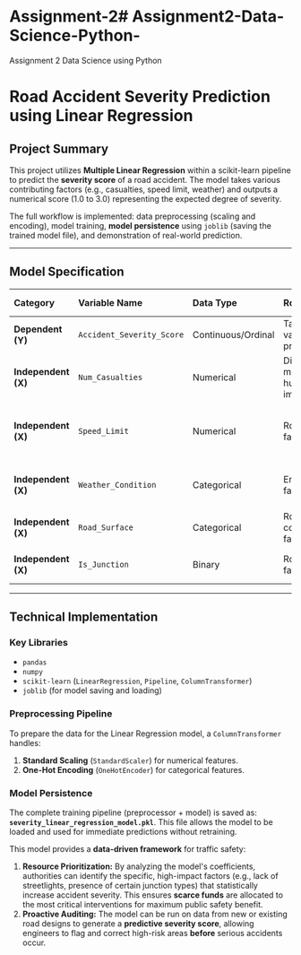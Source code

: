 # Assignment-2# Assignment2-Data-Science-Python-
Assignment 2 Data Science using Python
#  Road Accident Severity Prediction using Linear Regression

##  Project Summary
This project utilizes **Multiple Linear Regression** within a scikit-learn pipeline to predict the **severity score** of a road accident. The model takes various contributing factors (e.g., casualties, speed limit, weather) and outputs a numerical score (1.0 to 3.0) representing the expected degree of severity.

The full workflow is implemented: data preprocessing (scaling and encoding), model training, **model persistence** using `joblib` (saving the trained model file), and demonstration of real-world prediction.

---

## Model Specification

| Category | Variable Name | Data Type | Role in Model | Example Interpretation |
| :--- | :--- | :--- | :--- | :--- |
| **Dependent (Y)** | `Accident_Severity_Score` | Continuous/Ordinal | Target variable to predict. | 1.0 = Minor, 3.0 = Fatal |
| **Independent (X)** | `Num_Casualties` | Numerical | Direct measure of human impact. | Higher value typically increases severity. |
| **Independent (X)** | `Speed_Limit` | Numerical | Road design factor. | Higher speed limits often correlate with higher severity. |
| **Independent (X)** | `Weather_Condition` | Categorical | Environmental factor. | E.g., 'Rain', 'Snow', 'Clear' (encoded). |
| **Independent (X)** | `Road_Surface` | Categorical | Road condition factor. | E.g., 'Dry', 'Wet', 'Ice' (encoded). |
| **Independent (X)** | `Is_Junction` | Binary | Road feature factor. | 1 if at a junction, 0 otherwise. |

---

## Technical Implementation

### Key Libraries
* `pandas`
* `numpy`
* `scikit-learn` (`LinearRegression`, `Pipeline`, `ColumnTransformer`)
* `joblib` (for model saving and loading)

### Preprocessing Pipeline
To prepare the data for the Linear Regression model, a `ColumnTransformer` handles:
1.  **Standard Scaling** (`StandardScaler`) for numerical features.
2.  **One-Hot Encoding** (`OneHotEncoder`) for categorical features.

### Model Persistence
The complete training pipeline (preprocessor + model) is saved as: **`severity_linear_regression_model.pkl`**.
This file allows the model to be loaded and used for immediate predictions without retraining.

This model provides a **data-driven framework** for traffic safety:

1.  **Resource Prioritization:** By analyzing the model's coefficients, authorities can identify the specific, high-impact factors (e.g., lack of streetlights, presence of certain junction types) that statistically increase accident severity. This ensures **scarce funds** are allocated to the most critical interventions for maximum public safety benefit.
2.  **Proactive Auditing:** The model can be run on data from new or existing road designs to generate a **predictive severity score**, allowing engineers to flag and correct high-risk areas **before** serious accidents occur.
